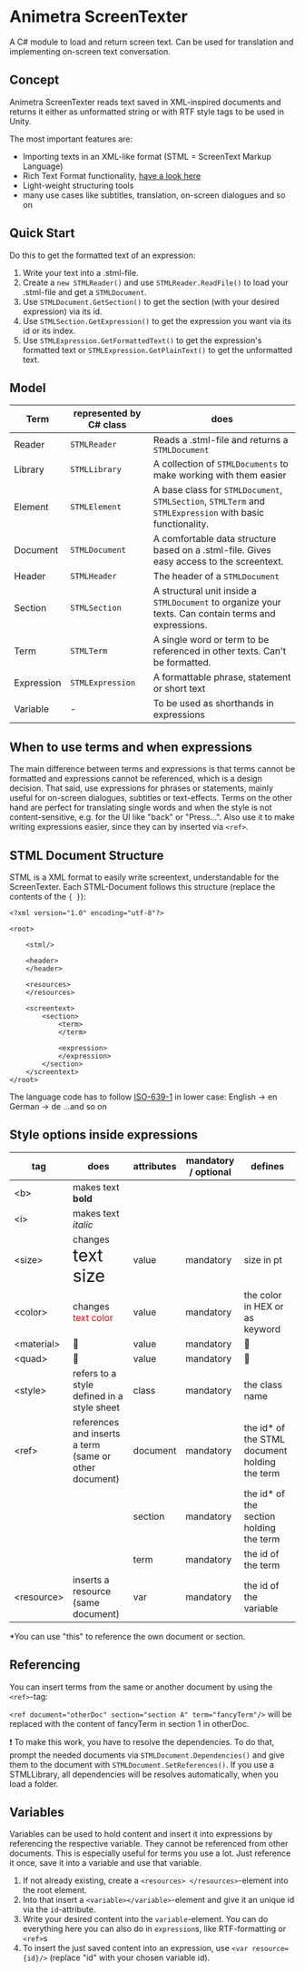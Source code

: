 # Animetra ScreenTexter
A C# module to load and return screen text.
Can be used for translation and implementing on-screen text conversation.

## Concept

Animetra ScreenTexter reads text saved in XML-inspired documents and returns it either as unformatted string or with RTF style tags to be used in Unity.

The most important features are:

- Importing texts in an XML-like format (STML = ScreenText Markup Language)
- Rich Text Format functionality, [have a look here](https://docs.unity3d.com/Packages/com.unity.ugui@3.0/manual/StyledText.html)
- Light-weight structuring tools
- many use cases like subtitles, translation, on-screen dialogues and so on

## Quick Start

Do this to get the formatted text of an expression:

1. Write your text into a .stml-file.
1. Create a `new STMLReader()` and use `STMLReader.ReadFile()` to load your .stml-file and get a `STMLDocument`.
1. Use `STMLDocument.GetSection()` to get the section (with your desired expression) via its id.
1. Use `STMLSection.GetExpression()` to get the expression you want via its id or its index.
1. Use `STMLExpression.GetFormattedText()` to get the expression's formatted text or `STMLExpression.GetPlainText()` to get the unformatted text.

## Model

| Term | represented by C# class | does |
| --- | --- | --- |
| Reader | `STMLReader` | Reads a .stml-file and returns a `STMLDocument` |
| Library | `STMLLibrary` | A collection of `STMLDocuments` to make working with them easier |
| Element | `STMLElement` | A base class for `STMLDocument`, `STMLSection`, `STMLTerm` and `STMLExpression` with basic functionality.|
| Document | `STMLDocument` | A comfortable data structure based on a .stml-file. Gives easy access to the screentext. |
| Header | `STMLHeader` | The header of a `STMLDocument` |
| Section | `STMLSection` | A structural unit inside a `STMLDocument` to organize your texts. Can contain terms and expressions. |
| Term | `STMLTerm` | A single word or term to be referenced in other texts. Can't be formatted. |
| Expression | `STMLExpression` | A formattable phrase, statement or short text |
| Variable | - | To be used as shorthands in expressions |

## When to use terms and when expressions

The main difference between terms and expressions is that terms cannot be formatted and expressions cannot be referenced, which is a design decision.
That said, use expressions for phrases or statements, mainly useful for on-screen dialogues, subtitles or text-effects.
Terms on the other hand are perfect for translating single words and when the style is not content-sensitive, e.g. for the UI like "back" or "Press...". Also use it to make writing expressions easier, since they can by inserted via `<ref>`.

## STML Document Structure

STML is a XML format to easily write screentext, understandable for the ScreenTexter.
Each STML-Document follows this structure (replace the contents of the `{ }`):

	<?xml version="1.0" encoding="utf-8"?>

	<root>

		<stml/>
	
		<header>
		</header>

		<resources>
		</resources>
	
		<screentext>
			<section>
				<term>
				</term>

				<expression>
				</expression>
			</section>
		</screentext>
	</root>



The language code has to follow [ISO-639-1](https://en.wikipedia.org/wiki/List_of_ISO_639_language_codes) in lower case:
English -> en
German -> de
...and so on

## Style options inside expressions

| tag | does | attributes | mandatory / optional | defines |
| --- | --- | --- | --- | --- |
| \<b> | makes text <b>bold</b> | | | |
| \<i> | makes text <i>italic</i> | | | | 
| \<size> | changes <span style="font-size:30px;">text size</span> | value | mandatory | size in pt | 
| \<color> | changes <span style="color:red">text color</span> | value | mandatory | the color in HEX or as keyword | 
| \<material>  | :construction: | value | mandatory | :construction: |
| \<quad> | :construction: | value | mandatory | :construction: |
| \<style> | refers to a style defined in a style sheet | class | mandatory | the class name |
| \<ref>| references and inserts a term (same or other document) | document | mandatory | the id* of the STML document holding the term |
|		|					| section | mandatory | the id* of the section holding the term |
|		|					| term | mandatory | the id of the term |
| \<resource>| inserts a resource (same document) | var | mandatory | the id of the variable |

*You can use "this" to reference the own document or section.

## Referencing

You can insert terms from the same or another document by using the `<ref>`-tag:

`<ref document="otherDoc" section="section A" term="fancyTerm"/>` will be replaced with the content of fancyTerm in section 1 in otherDoc.

:exclamation: To make this work, you have to resolve the dependencies. To do that, prompt the needed documents via `STMLDocument.Dependencies()` and give them to the document with `STMLDocument.SetReferences()`.
If you use a STMLLibrary, all dependencies will be resolves automatically, when you load a folder.

## Variables

Variables can be used to hold content and insert it into expressions by referencing the respective variable. They cannot be referenced from other documents.
This is especially useful for  terms you use a lot. Just reference it once, save it into a variable and use that variable.

1. If not already existing, create a `<resources> </resources>`-element into the root element.
1. Into that insert a `<variable></variable>`-element and give it an unique id via the `id`-attribute.
1. Write your desired content into the `variable`-element. You can do everything here you can also do in `expression`s, like RTF-formatting or `<ref>`s
1. To insert the just saved content into an expression, use `<var resource={id}/>` (replace "id" with your chosen variable id).

